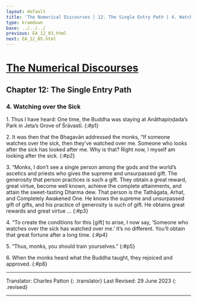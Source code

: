 ```yaml
---
layout: default
title: 'The Numerical Discourses | 12. The Single Entry Path | 4. Watching over the Sick'
type: kramdown
base: ../../../
previous: EA_12_03.html
next: EA_12_05.html
---
```


# [The Numerical Discourses](../index.html)
## Chapter 12: The Single Entry Path
### 4. Watching over the Sick

1\. Thus I have heard: One time, the Buddha was staying at Anāthapiṇḍada’s Park in Jeta’s Grove of Śrāvastī.
{:#p1}

2\. It was then that the Bhagavān addressed the monks, “If someone watches over the sick, then they’ve watched over me. Someone who looks after the sick has looked after me. Why is that? Right now, I myself am looking after the sick.
{:#p2}

3\. “Monks, I don’t see a single person among the gods and the world’s ascetics and priests who gives the supreme and unsurpassed gift. The generosity that person practices is such a gift. They obtain a great reward, great virtue, become well known, achieve the complete attainments, and attain the sweet-tasting Dharma dew. That person is the Tathāgata, Arhat, and Completely Awakened One. He knows the supreme and unsurpassed gift of gifts, and his practice of generosity is such of gift. He obtains great rewards and great virtue …
{:#p3}

4\. “To create the conditions for this [gift] to arise, I now say, ‘Someone who watches over the sick has watched over me.’ It’s no different. You’ll obtain that great fortune after a long time.
{:#p4}

5\. “Thus, monks, you should train yourselves.”
{:#p5}

6\. When the monks heard what the Buddha taught, they rejoiced and approved.
{:#p6}

---

Translator: Charles Patton
{: .translator}
Last Revised: 29 June 2023
{: .revised}

---
